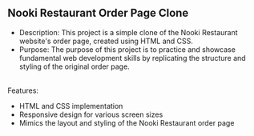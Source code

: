 <h2> Nooki Restaurant Order Page Clone </h2>

<ul>
<li> Description: This project is a simple clone of the Nooki Restaurant website's order page, created using HTML and CSS. </li> 
<li> Purpose: The purpose of this project is to practice and showcase fundamental web development skills by replicating the structure and styling of the original order page. </li> 
</ul>
<br> 
Features:
<br>
<ul>
  <li>HTML and CSS implementation</li>
  <li>Responsive design for various screen sizes </li>
  <li>Mimics the layout and styling of the Nooki Restaurant order page</li>
</ul>

